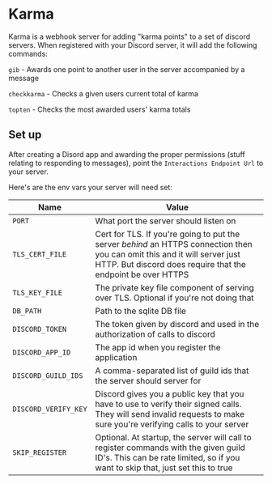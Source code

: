 # Karma

Karma is a webhook server for adding "karma points" to a set of discord servers.
When registered with your Discord server, it will add the following commands:

`gib` - Awards one point to another user in the server accompanied by a message

`checkkarma` - Checks a given users current total of karma

`topten` - Checks the most awarded users' karma totals

## Set up

After creating a Disord app and awarding the proper permissions (stuff relating
to responding to messages), point the `Interactions Endpoint Url` to your
server.

Here's are the env vars your server will need set:

| Name | Value |
| ----- | ---------- |
| `PORT` | What port the server should listen on |
| `TLS_CERT_FILE` | Cert for TLS. If you're going to put the server _behind_ an HTTPS connection then you can omit this and it will server just HTTP. But discord does require that the endpoint be over HTTPS |
| `TLS_KEY_FILE` | The private key file component of serving over TLS. Optional if you're not doing that |
| `DB_PATH` | Path to the sqlite DB file |
| `DISCORD_TOKEN` | The token given by discord and used in the authorization of calls to discord |
| `DISCORD_APP_ID` | The app id when you register the application |
| `DISCORD_GUILD_IDS` | A comma-separated list of guild ids that the server should server for |
| `DISCORD_VERIFY_KEY` | Discord gives you a public key that you have to use to verify their signed calls. They will send invalid requests to make sure you're verifying calls to your server |
| `SKIP_REGISTER` | Optional. At startup, the server will call to register commands with the given guild ID's. This can be rate limited, so if you want to skip that, just set this to true |
